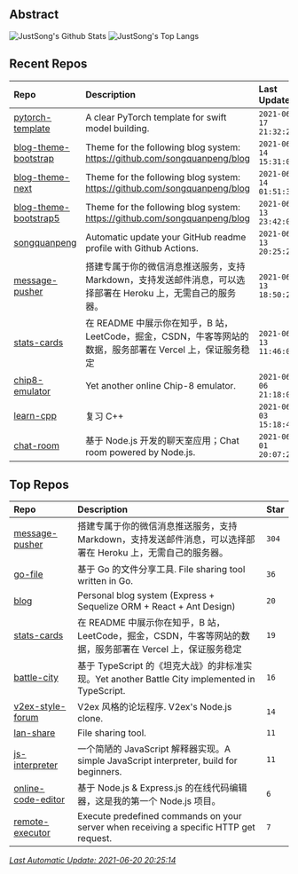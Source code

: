 ## Abstract
![JustSong's Github Stats](https://github-readme-stats.vercel.app/api?username=songquanpeng&show_icons=true&hide_border=true)
![JustSong's Top Langs](https://github-readme-stats.vercel.app/api/top-langs/?username=songquanpeng&layout=compact&hide_border=true&langs_count=10)

## Recent Repos
|Repo|Description|Last Update|
|:--|:--|:--|
|[pytorch-template](https://github.com/songquanpeng/pytorch-template)|A clear PyTorch template for swift model building.|`2021-06-17 21:32:20`|
|[blog-theme-bootstrap](https://github.com/songquanpeng/blog-theme-bootstrap)|Theme for the following blog system: https://github.com/songquanpeng/blog|`2021-06-14 15:31:04`|
|[blog-theme-next](https://github.com/songquanpeng/blog-theme-next)|Theme for the following blog system: https://github.com/songquanpeng/blog|`2021-06-14 01:51:37`|
|[blog-theme-bootstrap5](https://github.com/songquanpeng/blog-theme-bootstrap5)|Theme for the following blog system: https://github.com/songquanpeng/blog|`2021-06-13 23:42:04`|
|[songquanpeng](https://github.com/songquanpeng/songquanpeng)|Automatic update your GitHub readme profile with Github Actions.|`2021-06-13 20:25:23`|
|[message-pusher](https://github.com/songquanpeng/message-pusher)|搭建专属于你的微信消息推送服务，支持 Markdown，支持发送邮件消息，可以选择部署在 Heroku 上，无需自己的服务器。|`2021-06-13 18:50:27`|
|[stats-cards](https://github.com/songquanpeng/stats-cards)|在 README 中展示你在知乎，B 站，LeetCode，掘金，CSDN，牛客等网站的数据，服务部署在 Vercel 上，保证服务稳定|`2021-06-13 11:46:05`|
|[chip8-emulator](https://github.com/songquanpeng/chip8-emulator)|Yet another online Chip-8 emulator.|`2021-06-06 21:18:03`|
|[learn-cpp](https://github.com/songquanpeng/learn-cpp)|复习 C++|`2021-06-03 15:18:49`|
|[chat-room](https://github.com/songquanpeng/chat-room)|基于 Node.js 开发的聊天室应用；Chat room powered by Node.js.|`2021-06-01 20:07:23`|

## Top Repos
|Repo|Description|Star|
|:--|:--|:--|
|[message-pusher](https://github.com/songquanpeng/message-pusher)|搭建专属于你的微信消息推送服务，支持 Markdown，支持发送邮件消息，可以选择部署在 Heroku 上，无需自己的服务器。|`304`|
|[go-file](https://github.com/songquanpeng/go-file)|基于 Go 的文件分享工具. File sharing tool written in Go.|`36`|
|[blog](https://github.com/songquanpeng/blog)|Personal blog system (Express + Sequelize ORM + React + Ant Design)|`20`|
|[stats-cards](https://github.com/songquanpeng/stats-cards)|在 README 中展示你在知乎，B 站，LeetCode，掘金，CSDN，牛客等网站的数据，服务部署在 Vercel 上，保证服务稳定|`19`|
|[battle-city](https://github.com/songquanpeng/battle-city)|基于 TypeScript 的《坦克大战》的非标准实现。Yet another Battle City implemented in TypeScript.|`16`|
|[v2ex-style-forum](https://github.com/songquanpeng/v2ex-style-forum)|V2ex 风格的论坛程序. V2ex's Node.js clone.|`14`|
|[lan-share](https://github.com/songquanpeng/lan-share)|File sharing tool. |`11`|
|[js-interpreter](https://github.com/songquanpeng/js-interpreter)|一个简陋的 JavaScript 解释器实现。A simple JavaScript interpreter, build for beginners.|`11`|
|[online-code-editor](https://github.com/songquanpeng/online-code-editor)|基于 Node.js & Express.js 的在线代码编辑器，这是我的第一个 Node.js 项目。|`6`|
|[remote-executor](https://github.com/songquanpeng/remote-executor)|Execute predefined commands on your server when receiving a specific HTTP get request.|`7`|



*[Last Automatic Update: 2021-06-20 20:25:14](https://github.com/songquanpeng/songquanpeng/blob/master/help.md)*
